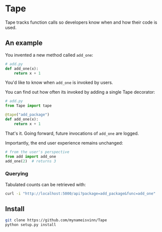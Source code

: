 # Tape
Tape tracks function calls so developers know when and how their code is used.

## An example
You invented a new method called `add_one`:
```python
# add.py
def add_one(x):
    return x + 1
```
You'd like to know when `add_one` is invoked by users. 

You can find out how often its invoked by adding a single Tape decorator:
```python
# add.py
from Tape import tape

@tape("add_package")
def add_one(x):
    return x + 1
```
That's it. Going forward, future invocations of `add_one` are logged.

Importantly, the end user experience remains unchanged:
```python
# from the user's perspective
from add import add_one
add_one(2)  # returns 3
```
### Querying
Tabulated counts can be retrieved with:
```bash
curl -i "http://localhost:5000/api?package=add_package&func=add_one"
```

## Install
```bash
git clone https://github.com/mynameisvinn/Tape
python setup.py install
```

